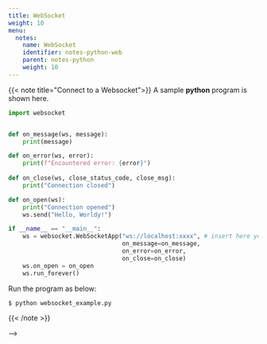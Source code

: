 ```yaml
---
title: WebSocket
weight: 10
menu:
  notes:
    name: WebSocket
    identifier: notes-python-web
    parent: notes-python
    weight: 10
---
```

<!-- A Sample Program -->
{{< note title="Connect to a Websocket">}}
A sample **python** program is shown here.
  
```python
import websocket


def on_message(ws, message):
    print(message)

def on_error(ws, error):
    print(f"Encountered error: {error}")
    
def on_close(ws, close_status_code, close_msg):
    print("Connection closed")

def on_open(ws):
    print("Connection opened")
    ws.send("Hello, Worldy!")

if __name__ == "__main__":
    ws = websocket.WebSocketApp("ws://localhost:xxxx", # insert here you websocket addres
                                on_message=on_message,
                                on_error=on_error,
                                on_close=on_close)
    ws.on_open = on_open
    ws.run_forever()
```

Run the program as below:

```bash
$ python websocket_example.py
```
{{< /note >}}

<!-- Declaring Variables

{{< note title="Variables" >}}
**Normal Declaration:**
```go
var msg string
msg = "Hello"
```

---

**Shortcut:**
```go
msg := "Hello"
```
{{< /note >}}


<!-- Declaring Constants -->

<!-- {{< note title="Constants" >}}
```go
const Phi = 1.618
```
{{< /note >}} --> -->